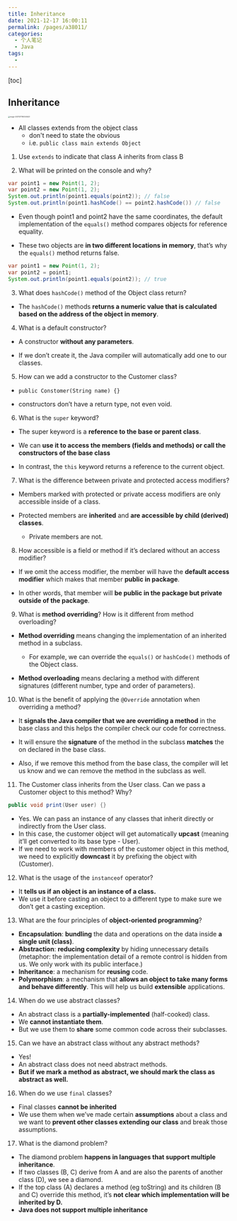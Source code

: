 ```yaml
---
title: Inheritance
date: 2021-12-17 16:00:11
permalink: /pages/a38011/
categories:
  - 个人笔记
  - Java
tags:
  - 
---
```


[toc]

## Inheritance

<img src="https://cdn.jsdelivr.net/gh/Sunc4127/image-hosting/202112171603542.png" alt="image-20211217160340423" style="zoom:25%;" />

-   All classes extends from the object class 
    -   don't  need to state the obvious
    -   i.e. ```public class main extends Object```







1.   Use ```extends``` to indicate that class A inherits from class B



2.   What will be printed on the console and why?

```java
var point1 = new Point(1, 2); 
var point2 = new Point(1, 2); 
System.out.println(point1.equals(point2)); // false
System.out.println(point1.hashCode() == point2.hashCode()) // false
```

-   Even though point1 and point2 have the same coordinates, the default implementation of the ```equals()``` method compares objects for reference equality. 

-   These two objects are **in two different locations in memory**, that’s why the ```equals()``` method returns false. 

```java
var point1 = new Point(1, 2); 
var point2 = point1; 
System.out.println(point1.equals(point2)); // true
```





3.   What does ```hashCode()``` method of the Object class return?

-   The ```hashCode()``` methods **returns a numeric value that is calculated based on the address of the object in memory**. 



4.   What is a default constructor?

-   A constructor **without any parameters**. 

-   If we don’t create it, the Java compiler will automatically add one to our classes. 



5.   How can we add a constructor to the Customer class?

-   ```public Constomer(String name) {}```

-   constructors don’t have a return type, not even void. 



6.   What is the ```super``` keyword?

-   The super keyword is a **reference to the base or parent class**. 

-   We can **use it to access the members (fields and methods) or call the constructors of the base class**
-   In contrast, the ```this``` keyword returns a reference to the current object. 



7.   What is the difference between private and protected access modifiers?

-   Members marked with protected or private access modifiers are only accessible inside of a class. 

-   Protected members are **inherited** and **are accessible by child (derived) classes**. 
    -   Private members are not. 



8.   How accessible is a field or method if it’s declared without an access modifier?

-   If we omit the access modifier, the member will have the **default access modifier** which makes that member **public in package**. 

-   In other words, that member will **be public in the package but private outside of the package**. 



9.   What is **method overriding**? How is it different from method overloading?

-   **Method overriding** means changing the implementation of an inherited method in a subclass. 
    -   For example, we can override the ```equals()``` or ```hashCode()``` methods of the Object class. 

-   **Method overloading** means declaring a method with different signatures (different number, type and order of parameters).  



10.   What is the benefit of applying the ```@Override``` annotation when overriding a method?

-   It **signals the Java compiler that we are overriding a method** in the base class and this helps the compiler check our code for correctness. 

-   It will ensure the **signature** of the method in the subclass **matches** the on declared in the base class. 
-   Also, if we remove this method from the base class, the compiler will let us know and we can remove the method in the subclass as well.



11.   The Customer class inherits from the User class. Can we pass a Customer object to this method? Why?

```java
public void print(User user) {}
```

-   Yes. We can pass an instance of any classes that inherit directly or indirectly from the User class. 
-   In this case, the customer object will get automatically **upcast** (meaning it’ll get converted to its base type - User). 
-   If we need to work with members of the customer object in this method, we need to explicitly **downcast** it by prefixing the object with (Customer).



12.   What is the usage of the ```instanceof``` operator?

-   It **tells us if an object is an instance of a class.** 
-   We use it before casting an object to a different type to make sure we don’t get a casting exception.  



13.   What are the four principles of **object-oriented programming**?

-   **Encapsulation**: **bundling** the data and operations on the data inside **a single unit (class)**.  
-   **Abstraction**: **reducing complexity** by hiding unnecessary details (metaphor: the implementation detail of a remote control is hidden from us. We only work with its public interface.)  
-   **Inheritance**: a mechanism for **reusing** code.  
-   **Polymorphism**: a mechanism that **allows an object to take many forms and behave differently**. This will help us build **extensible** applications. 



14.   When do we use abstract classes?

-   An abstract class is a **partially-implemented** (half-cooked) class. 
-   We **cannot instantiate them**.
-   But we use them to **share** some common code across their subclasses.



15.   Can we have an abstract class without any abstract methods?

-   Yes! 
-   An abstract class does not need abstract methods. 
-   **But if we mark a method as abstract, we should mark the class as abstract as well.**



16.   When do we use ```final``` classes?

-   Final classes **cannot be inherited**
-   We use them when we’ve made certain **assumptions** about a class and we want to **prevent other classes extending our class** and break those assumptions.  



17.   What is the diamond problem?

-   The diamond problem **happens in languages that support multiple inheritance**. 
-   If two classes (B, C) derive from A and are also the parents of another class (D), we see a diamond. 
-   If the top class (A) declares a method (eg toString) and its children (B and C) override this method, it’s **not clear which implementation will be inherited by D.**
-   **Java does not support multiple inheritance** 

 















